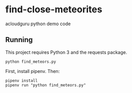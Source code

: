 # find-close-meteorites
acloudguru python demo code

## Running
This project requires Python 3 and the requests package.

`python find_meteors.py`


First, install pipenv. Then:

```
pipenv install
pipenv run "python find_meteors.py"
